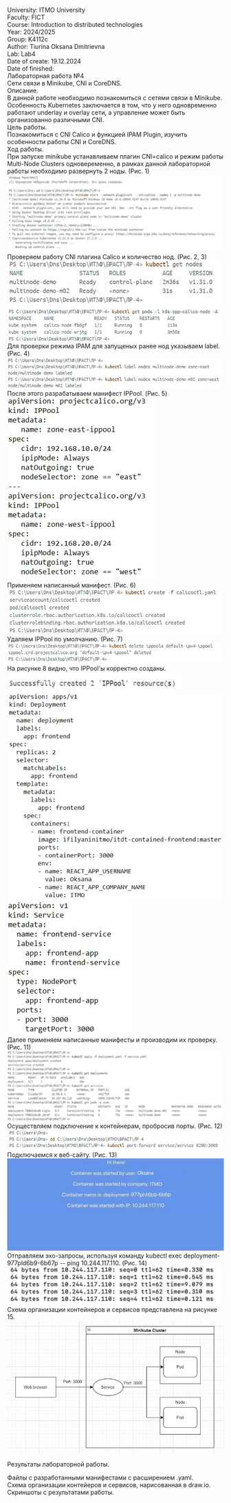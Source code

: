University: ITMO University  
Faculty: FICT   
Course: Introduction to distributed technologies  
Year: 2024/2025  
Group: K4112c  
Author: Tiurina Oksana Dmitrievna  
Lab: Lab4   
Date of create: 19.12.2024  
Date of finished:       
Лабораторная работа №4   
Сети связи в Minikube, CNI и CoreDNS.    
Описание.   
В данной работе необходимо познакомиться с сетями связи в Minikube. Особенность Kubernetes заключается в том, что у него одновременно работают underlay и overlay сети, а управление может быть организованно различными CNI.    
Цель работы.   
Познакомиться с CNI Calico и функцией IPAM Plugin, изучить особенности работы CNI и CoreDNS.     
Ход работы.    
При запуске minikube устанавливаем плагин CNI=calico и режим работы Multi-Node Clusters одновеременно, в рамках данной лабораторной работы необходимо развернуть 2 ноды. (Рис. 1)      
![1](https://github.com/OksanaT888/2024_2025-introduction_to_distributed_technologies-k4112c-tiurina_o_d/blob/main/lab4/picture/1.jpg)    
Проверяем работу CNI плагина Calico и количество нод. (Рис. 2, 3)       
![2](https://github.com/OksanaT888/2024_2025-introduction_to_distributed_technologies-k4112c-tiurina_o_d/blob/main/lab4/picture/2.jpg)  
![3](https://github.com/OksanaT888/2024_2025-introduction_to_distributed_technologies-k4112c-tiurina_o_d/blob/main/lab4/picture/3.jpg)  
Для проверки режима IPAM для запущеных ранее нод указываем label. (Рис. 4)  
![4](https://github.com/OksanaT888/2024_2025-introduction_to_distributed_technologies-k4112c-tiurina_o_d/blob/main/lab4/picture/4.jpg)  
После этого разрабатываем манифест IPPool. (Рис. 5)  
![5](https://github.com/OksanaT888/2024_2025-introduction_to_distributed_technologies-k4112c-tiurina_o_d/blob/main/lab4/picture/5.jpg)  
Применяем написанный манифест. (Рис. 6)  
![6](https://github.com/OksanaT888/2024_2025-introduction_to_distributed_technologies-k4112c-tiurina_o_d/blob/main/lab4/picture/6.jpg)  
Удаляем IPPool по умолчанию. (Рис. 7)   
![7](https://github.com/OksanaT888/2024_2025-introduction_to_distributed_technologies-k4112c-tiurina_o_d/blob/main/lab4/picture/7.jpg)  
На рисунке 8 видно, что IPPool'ы корректно созданы.   
![8](https://github.com/OksanaT888/2024_2025-introduction_to_distributed_technologies-k4112c-tiurina_o_d/blob/main/lab4/picture/8.jpg)  
![9](https://github.com/OksanaT888/2024_2025-introduction_to_distributed_technologies-k4112c-tiurina_o_d/blob/main/lab4/picture/9.jpg)  
![10](https://github.com/OksanaT888/2024_2025-introduction_to_distributed_technologies-k4112c-tiurina_o_d/blob/main/lab4/picture/10.jpg)  
Далее применяем написанные манифесты и производим их проверку. (Рис. 11)  
![11](https://github.com/OksanaT888/2024_2025-introduction_to_distributed_technologies-k4112c-tiurina_o_d/blob/main/lab4/picture/11.jpg)  
Осуществляем подключение к контейнерам, пробросив порты. (Рис. 12)  
![12](https://github.com/OksanaT888/2024_2025-introduction_to_distributed_technologies-k4112c-tiurina_o_d/blob/main/lab4/picture/12.jpg)  
Подключаемся к веб-сайту. (Рис. 13)  
![13](https://github.com/OksanaT888/2024_2025-introduction_to_distributed_technologies-k4112c-tiurina_o_d/blob/main/lab4/picture/13.jpg)  
Отправляем эхо-запросы, используя команду kubectl exec deployment-977pld6b9-6b67p -- ping 10.244.117.110. (Рис. 14)   
![14](https://github.com/OksanaT888/2024_2025-introduction_to_distributed_technologies-k4112c-tiurina_o_d/blob/main/lab4/picture/14.jpg)   
Схема организации контейнеров и сервисов представлена на рисунке 15.   
![15](https://github.com/OksanaT888/2024_2025-introduction_to_distributed_technologies-k4112c-tiurina_o_d/blob/main/lab4/picture/15.jpg)   

Результаты лабораторной работы.   

Файлы с разработанными манифестами с расширением .yaml.   
Схема организации контейеров и сервисов, нарисованная в draw.io.   
Скриншоты c результатами работы.   
